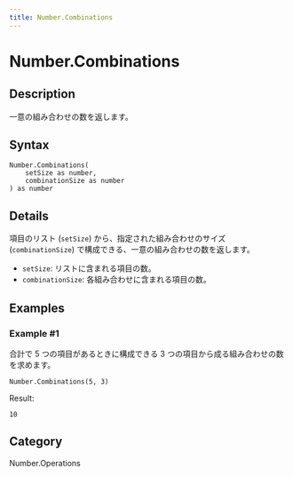 ```yaml
---
title: Number.Combinations
---
```


# Number.Combinations


## Description

一意の組み合わせの数を返します。


## Syntax

```powerquery
Number.Combinations(
    setSize as number,
    combinationSize as number
) as number
```


## Details

項目のリスト (<code>setSize</code>) から、指定された組み合わせのサイズ (<code>combinationSize</code>) で構成できる、一意の組み合わせの数を返します。<ul>    <li><code>setSize</code>: リストに含まれる項目の数。</li>    <li><code>combinationSize</code>: 各組み合わせに含まれる項目の数。</li></ul>


## Examples

### Example #1 
合計で 5 つの項目があるときに構成できる 3 つの項目から成る組み合わせの数を求めます。
```powerquery
Number.Combinations(5, 3)
```

Result: 
```powerquery
10
```




## Category
Number.Operations
